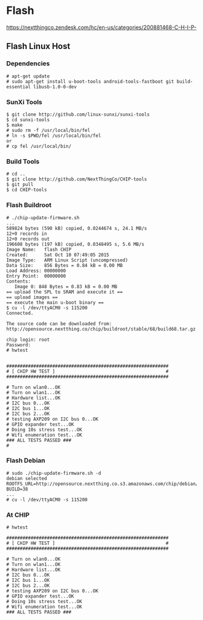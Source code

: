 Flash
==

https://nextthingco.zendesk.com/hc/en-us/categories/200881468-C-H-I-P-

## Flash Linux Host

### Dependencies

    # apt-get update
    # sudo apt-get install u-boot-tools android-tools-fastboot git build-essential libusb-1.0-0-dev

### SunXi Tools

    $ git clone http://github.com/linux-sunxi/sunxi-tools
    $ cd sunxi-tools
    $ make
    # sudo rm -f /usr/local/bin/fel
    # ln -s $PWD/fel /usr/local/bin/fel
    or
    # cp fel /usr/local/bin/

### Build Tools

    # cd ..
    $ git clone http://github.com/NextThingCo/CHIP-tools
    $ git pull
    $ cd CHIP-tools
    
### Flash Buildroot
    
    # ./chip-update-firmware.sh
    ...
    589824 bytes (590 kB) copied, 0.0244674 s, 24.1 MB/s
    12+0 records in
    12+0 records out
    196608 bytes (197 kB) copied, 0.0348495 s, 5.6 MB/s
    Image Name:   flash CHIP
    Created:      Sat Oct 10 07:49:05 2015
    Image Type:   ARM Linux Script (uncompressed)
    Data Size:    856 Bytes = 0.84 kB = 0.00 MB
    Load Address: 00000000
    Entry Point:  00000000
    Contents:
       Image 0: 848 Bytes = 0.83 kB = 0.00 MB
    == upload the SPL to SRAM and execute it ==
    == upload images ==
    == execute the main u-boot binary ==
    $ cu -l /dev/ttyACM0 -s 115200
    Connected.
    
    The source code can be downloaded from:
    http://opensource.nextthing.co/chip/buildroot/stable/68/build68.tar.gz
    
    chip login: root
    Password: 
    # hwtest
    
    
    ############################################################
    # [ CHIP HW TEST ]                                         #
    ############################################################
    
    # Turn on wlan0...OK
    # Turn on wlan1...OK
    # Hardware list...OK      
    # I2C bus 0...OK
    # I2C bus 1...OK
    # I2C bus 2...OK
    # testing AXP209 on I2C bus 0...OK
    # GPIO expander test...OK
    # Doing 10s stress test...OK
    # Wifi enumeration test...OK
    ### ALL TESTS PASSED ###
    # 

### Flash Debian
    
    # sudo ./chip-update-firmware.sh -d
    debian selected
    ROOTFS_URL=http://opensource.nextthing.co.s3.amazonaws.com/chip/debian/stable/38
    BUILD=38
    ...
    # cu -l /dev/ttyACM0 -s 115200

    
### At CHIP

    # hwtest

    ############################################################
    # [ CHIP HW TEST ]                                         #
    ############################################################
    
    # Turn on wlan0...OK
    # Turn on wlan1...OK
    # Hardware list...OK      
    # I2C bus 0...OK
    # I2C bus 1...OK
    # I2C bus 2...OK
    # testing AXP209 on I2C bus 0...OK
    # GPIO expander test...OK
    # Doing 10s stress test...OK
    # Wifi enumeration test...OK
    ### ALL TESTS PASSED ###

